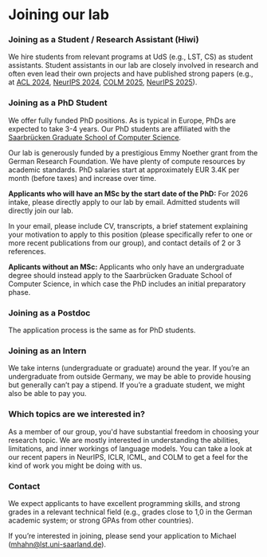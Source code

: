 # Joining our lab

### Joining as a Student / Research Assistant (Hiwi)

We hire students from relevant programs at UdS (e.g., LST, CS) as student assistants.
Student assistants in our lab are closely involved in research and often even lead their own projects and have published strong papers (e.g., at [ACL 2024](https://arxiv.org/abs/2402.09963), [NeurIPS 2024](https://openreview.net/forum?id=eV5YIrJPdy), [COLM 2025](https://arxiv.org/abs/2504.00132), [NeurIPS 2025](https://arxiv.org/abs/2505.21785)).


### Joining  as a PhD Student

We offer fully funded PhD positions. As is typical in Europe, PhDs are expected to take 3-4 years. 
Our PhD students are affiliated with the [Saarbrücken Graduate School of Computer Science](https://www.graduateschool-computerscience.de/). 
<!--For 2026 intake, please directly apply to our lab by email (please include CV, transcript, contact details of 2-3 references).-->
<!--, or via [ELLIS](https://ellis.eu/) and [ELIZA](https://eliza.school/).-->

Our lab is generously funded by a prestigious Emmy Noether grant from the German Research Foundation. We have plenty of compute resources by academic standards.
PhD salaries start at approximately EUR 3.4K per month (before taxes) and increase over time.

**Applicants who will have an MSc by the start date of the PhD:** For 2026 intake, please directly apply to our lab by email. Admitted students will directly join our lab.

In your email, please include CV, transcripts, a brief statement explaining your motivation to apply to this position (please specifically refer to one or more recent publications from our group), and contact details of 2 or 3 references.

**Aplicants without an MSc:** Applicants who only have an undergraduate degree should instead apply to the Saarbrücken Graduate School of Computer Science, in which case the PhD includes an initial preparatory phase.
<!--PhD applicants are generally expected to already have an MSc by the time the PhD starts; in this case they can directly join our lab. Applicants without an MSc s-->

### Joining as a Postdoc

The application process is the same as for PhD students.

### Joining  as an Intern

We take interns (undergraduate or graduate) around the year. If you’re an undergraduate from outside Germany, we may be able to provide housing but generally can’t pay a stipend. If you’re a graduate student, we might also be able to pay you.


### Which topics are we interested in?

As a member of our group, you'd have substantial freedom in choosing your research topic.
We are mostly interested in understanding the abilities, limitations, and inner workings of language models. 
You can take a look at our recent papers in NeurIPS, ICLR, ICML, and COLM to get a feel for the kind of work you might be doing with us.


### Contact

We expect applicants to have excellent programming skills, and strong grades in a relevant technical field (e.g., grades close to 1,0 in the German academic system; or strong GPAs from other countries).

If you’re interested in joining, please send your application to Michael (mhahn@lst.uni-saarland.de).



